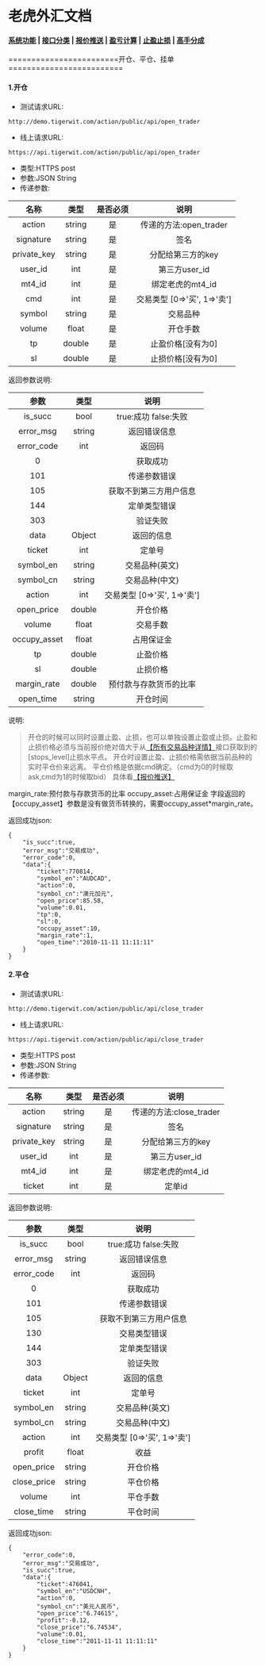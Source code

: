 # 老虎外汇文档

#### [系统功能](/) |  [接口分类](/api/category.html) | [报价推送](/quote.html) | [盈亏计算](/formula.html) | [止盈止损](/level.html) | [高手分成](/bouns.html)

========================开仓、平仓、挂单=========================

#### <span id = "open_trader">1.开仓</span> 

* 测试请求URL:
```
http://demo.tigerwit.com/action/public/api/open_trader
```
* 线上请求URL:
```
https://api.tigerwit.com/action/public/api/open_trader
```
* 类型:HTTPS post
* 参数:JSON String
* 传递参数:

|名称|类型|是否必须|说明|
|:--:|:--:|:--:|:--:|
|action|string|是|传递的方法:open_trader|
|signature|string|是|签名|
|private_key|string|是|分配给第三方的key|
|user_id|int|是|第三方user_id|
|mt4_id|int|是|绑定老虎的mt4_id|
|cmd|int|是|交易类型 [0=>'买', 1=>'卖'] |
|symbol|string|是|交易品种|
|volume|float|是|开仓手数|
|tp|double|是|止盈价格[没有为0]|
|sl|double|是|止损价格[没有为0]|

返回参数说明:

|参数|类型|说明|
|:--:|:--:|:--:|
|is_succ|bool|true:成功 false:失败|
|error_msg|string|返回错误信息|
|error_code|int|返回码|
|0| |获取成功|
|101| |传递参数错误|
|105| |获取不到第三方用户信息|
|144| |定单类型错误|
|303| |验证失败|
|data|Object|返回的信息|
|ticket|int|定单号|
|symbol_en|string|交易品种(英文)|
|symbol_cn|string|交易品种(中文)|
|action|int|交易类型  [0=>'买', 1=>'卖']|
|open_price|double|开仓价格|
|volume|float|交易手数|
|occupy_asset|float|占用保证金|
|tp|double|止盈价格|
|sl|double|止损价格|
|margin_rate|double|预付款与存款货币的比率|
|open_time|string|开仓时间|

说明:
>开仓的时候可以同时设置止盈、止损，也可以单独设置止盈或止损。止盈和止损价格必须与当前报价绝对值大于从[【所有交易品种详情】](/api/symbols.html#symbol_list_info)接口获取到的[stops_level]止损水平点。
开仓时设置止盈、止损价格需依据当前品种的实时平仓价来远离。
平仓价格是依据cmd确定。（cmd为0的时候取ask,cmd为1的时候取bid）
具体看[【报价推送】](/quote.html)

margin_rate:预付款与存款货币的比率
occupy_asset:占用保证金
字段返回的【occupy_asset】参数是没有做货币转换的，需要occupy_asset*margin_rate。

返回成功json:
```
{
    "is_succ":true,
    "error_msg":"交易成功",
    "error_code":0,
    "data":{
        "ticket":770814,
        "symbol_en":"AUDCAD",
        "action":0,
        "symbol_cn":"澳元加元",
        "open_price":85.58,
        "volume":0.01,
        "tp":0,
        "sl":0,
        "occupy_asset":10,
        "margin_rate":1,
        "open_time":"2010-11-11 11:11:11"
    }
}
```

#### <span id = "close_trader">2.平仓</span> 

* 测试请求URL:
```
http://demo.tigerwit.com/action/public/api/close_trader
```
* 线上请求URL:
```
https://api.tigerwit.com/action/public/api/close_trader
```
* 类型:HTTPS post
* 参数:JSON String
* 传递参数:

|名称|类型|是否必须|说明|
|:--:|:--:|:--:|:--:|
|action|string|是|传递的方法:close_trader|
|signature|string|是|签名|
|private_key|string|是|分配给第三方的key|
|user_id|int|是|第三方user_id|
|mt4_id|int|是|绑定老虎的mt4_id|
|ticket|int|是|定单id|

返回参数说明:

|参数|类型|说明|
|:--:|:--:|:--:|
|is_succ|bool|true:成功 false:失败|
|error_msg|string|返回错误信息|
|error_code|int|返回码|
|0| |获取成功|
|101| |传递参数错误|
|105| |获取不到第三方用户信息|
|130| |交易类型错误|
|144| |定单类型错误|
|303| |验证失败|
|data|Object|返回的信息|
|ticket|int|定单号|
|symbol_en|string|交易品种(英文)|
|symbol_cn|string|交易品种(中文)|
|action| int |交易类型  [0=>'买', 1=>'卖']|
|profit| float |收益|
|open_price|string|开仓价格|
|close_price|string|平仓价格|
|volume|int|平仓手数|
|close_time|string|平仓时间|

返回成功json:
```
{
    "error_code":0,
    "error_msg":"交易成功",
    "is_succ":true,
    "data":{
        "ticket":476041,
        "symbol_en":"USDCNH",
        "action":0,
        "symbol_cn":"美元人民币",
        "open_price":"6.74615",
        "profit":-0.12,
        "close_price":"6.74534",
        "volume":0.01,
        "close_time":"2011-11-11 11:11:11"
    }
}
```



